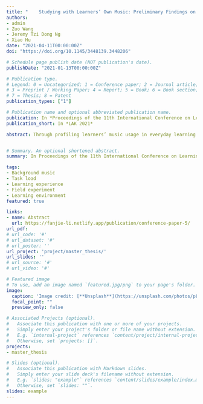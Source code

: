 ```yaml
---
title: "	Studying with Learners’ Own Music: Preliminary Findings on Concentration and Task Load"
authors:
- admin
- Zuo Wang
- Jeremy Tzi Dong Ng
- Xiao Hu
date: "2021-04-11T00:00:00Z"
doi: "https://doi.org/10.1145/3448139.3448206"

# Schedule page publish date (NOT publication's date).
publishDate: "2021-01-13T00:00:00Z"

# Publication type.
# Legend: 0 = Uncategorized; 1 = Conference paper; 2 = Journal article;
# 3 = Preprint / Working Paper; 4 = Report; 5 = Book; 6 = Book section;
# 7 = Thesis; 8 = Patent
publication_types: ["1"]

# Publication name and optional abbreviated publication name.
publication: In *Proceedings of the 11th International Conference on Learning Analytics & Knowledge (LAK 2021)*
publication_short: In *LAK 2021*

abstract: Through profiling learners’ music usage in everyday learning settings, and depicting their learning experience when studying with a music app powered by a large-scale and real-world music library, this study revealed preliminary observations on how background music impacts learning under various task load, and manifested intriguing patterns of learners’ music usage and music preference in various task load conditions. Specifically, we piloted a three-day field experiment in students’ everyday learning environment. During the experiment, participants performed learning tasks with music in the background and completed a set of online surveys before and after each learning session. Our results suggested that learners’ self-selected, real-life background music could enhance their learning effectiveness, while the beneficial effect of background music was more apparent when the learning task was less mentally or temporally demanding. Towards a closer look at the characteristics of preferable music pieces under various task load conditions, our findings showed that music preferred by participants under high versus low temporal demand differs in a number of characteristics, including speechiness, acousticness, danceability, and energy. This study further reveals the effect of background music on learning under various task load levels and provides implications for context-aware background music selection when designing musically enriched learning environments.


# Summary. An optional shortened abstract.
summary: In Proceedings of the 11th International Conference on Learning Analytics & Knowledge (LAK 2021).

tags:
- Background music
- Task load
- Learning experience
- Field experiment
- Learning environment
featured: true

links:
- name: Abstract
  url: https://fanjie-li.netlify.app/publication/conference-paper-5/
url_pdf: 
# url_code: '#'
# url_dataset: '#'
# url_poster: ''
url_project: 'project/master_thesis/'
url_slides: ''
# url_source: '#'
# url_video: '#'

# Featured image
# To use, add an image named `featured.jpg/png` to your page's folder. 
image:
  caption: 'Image credit: [**Unsplash**](https://unsplash.com/photos/pLCdAaMFLTE)'
  focal_point: ""
  preview_only: false

# Associated Projects (optional).
#   Associate this publication with one or more of your projects.
#   Simply enter your project's folder or file name without extension.
#   E.g. `internal-project` references `content/project/internal-project/index.md`.
#   Otherwise, set `projects: []`.
projects:
- master_thesis

# Slides (optional).
#   Associate this publication with Markdown slides.
#   Simply enter your slide deck's filename without extension.
#   E.g. `slides: "example"` references `content/slides/example/index.md`.
#   Otherwise, set `slides: ""`.
slides: example
---
```



